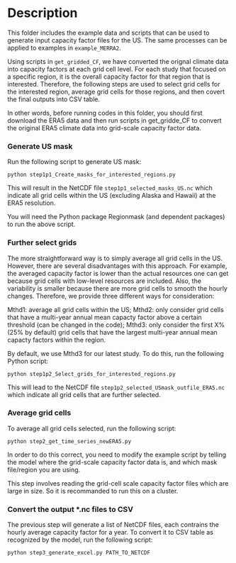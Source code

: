 # Description 

This folder includes the example data and scripts that can be used to generate input capacity factor files for the US. The same processes can be applied to examples in `example_MERRA2`. 

Using scripts in `get_gridded_CF`, we have converted the orignal climate data into capacity factors at each grid cell level. For each study that focused on a specific region, it is the overall capacity factor for that region that is interested. Therefore, the following steps are used to select grid cells for the interested region, average grid cells for those regions, and then covert the final outputs into CSV table. 

In other words, before running codes in this folder, you should first download the ERA5 data and then run scripts in get_gridde_CF to convert the original ERA5 climate data into grid-scale capacity factor data. 

### Generate US mask

Run the following script to generate US mask:

`python step1p1_Create_masks_for_interested_regions.py `

This will result in the NetCDF file `step1p1_selected_masks_US.nc` which indicate all grid cells within the US (excluding Alaska and Hawaii) at the ERA5 resolution. 

You will need the Python package Regionmask (and dependent packages) to run the above script. 

### Further select grids

The more straightforward way is to simply average all grid cells in the US. However, there are several disadvantages with this approach. For example, the averaged capacity factor is lower than the actual resources one can get because grid cells with low-level resources are included. Also, the variability is smaller because there are more grid cells to smooth the hourly changes. Therefore, we provide three different ways for consideration:

Mthd1: average all grid cells within the US;
Mthd2: only consider grid cells that have a multi-year annual mean capacty factor above a certain threshold (can be changed in the code);
Mthd3: only consider the first X% (25% by default) grid cells that have the largest multi-year annual mean capacty factors within the region. 

By default, we use Mthd3 for our latest study. To do this, run the following Python script:

`python step1p2_Select_grids_for_interested_regions.py`

This will lead to the NetCDF file `step1p2_selected_USmask_outfile_ERA5.nc` which indicate all grid cells that are further selected. 

### Average grid cells

To average all grid cells selected, run the following script:

`python step2_get_time_series_newERA5.py` 

In order to do this correct, you need to modify the example script by telling the model where the grid-scale capacity factor data is, and which mask file/region you are using. 

This step involves reading the grid-cell scale capacity factor files which are large in size. So it is recommanded to run this on a cluster. 

### Convert the output *.nc files to CSV 

The previous step will generate a list of NetCDF files, each contrains the hourly average capacity factor for a year. To convert it to CSV table as recognized by the model, run the following script:

`python step3_generate_excel.py PATH_TO_NETCDF`
